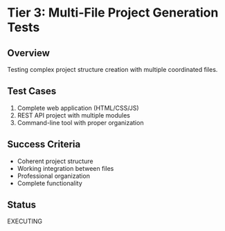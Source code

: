 # Tier 3: Multi-File Project Generation Tests

## Overview
Testing complex project structure creation with multiple coordinated files.

## Test Cases
1. Complete web application (HTML/CSS/JS)
2. REST API project with multiple modules
3. Command-line tool with proper organization

## Success Criteria
- Coherent project structure
- Working integration between files
- Professional organization
- Complete functionality

## Status
EXECUTING